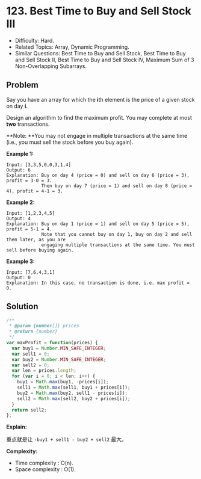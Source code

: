 # 123. Best Time to Buy and Sell Stock III

- Difficulty: Hard.
- Related Topics: Array, Dynamic Programming.
- Similar Questions: Best Time to Buy and Sell Stock, Best Time to Buy and Sell Stock II, Best Time to Buy and Sell Stock IV, Maximum Sum of 3 Non-Overlapping Subarrays.

## Problem

Say you have an array for which the **i**th element is the price of a given stock on day **i**.

Design an algorithm to find the maximum profit. You may complete at most **two** transactions.

**Note: **You may not engage in multiple transactions at the same time (i.e., you must sell the stock before you buy again).

**Example 1:**

```
Input: [3,3,5,0,0,3,1,4]
Output: 6
Explanation: Buy on day 4 (price = 0) and sell on day 6 (price = 3), profit = 3-0 = 3.
             Then buy on day 7 (price = 1) and sell on day 8 (price = 4), profit = 4-1 = 3.
```

**Example 2:**

```
Input: [1,2,3,4,5]
Output: 4
Explanation: Buy on day 1 (price = 1) and sell on day 5 (price = 5), profit = 5-1 = 4.
             Note that you cannot buy on day 1, buy on day 2 and sell them later, as you are
             engaging multiple transactions at the same time. You must sell before buying again.
```

**Example 3:**

```
Input: [7,6,4,3,1]
Output: 0
Explanation: In this case, no transaction is done, i.e. max profit = 0.
```

## Solution

```javascript
/**
 * @param {number[]} prices
 * @return {number}
 */
var maxProfit = function(prices) {
  var buy1 = Number.MIN_SAFE_INTEGER;
  var sell1 = 0;
  var buy2 = Number.MIN_SAFE_INTEGER;
  var sell2 = 0;
  var len = prices.length;
  for (var i = 0; i < len; i++) {
    buy1 = Math.max(buy1, -prices[i]);
    sell1 = Math.max(sell1, buy1 + prices[i]);
    buy2 = Math.max(buy2, sell1 - prices[i]);
    sell2 = Math.max(sell2, buy2 + prices[i]);
  }
  return sell2;
};
```

**Explain:**

重点就是让 `-buy1 + sell1 - buy2 + sell2` 最大。

**Complexity:**

* Time complexity : O(n).
* Space complexity : O(1).
